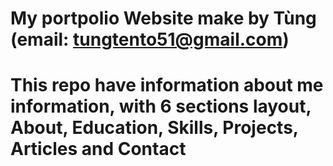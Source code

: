 # My portpolio Website make by Tùng (email: tungtento51@gmail.com)
# This repo have information about me information, with 6 sections layout, About, Education, Skills, Projects, Articles and Contact